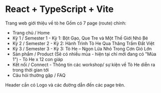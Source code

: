 # React + TypeScript + Vite

Trang web giới thiệu về tò he 
Gồm có 7 page (route) chính: 
  - Trang chủ / Home 
  - Kỳ 1 / Semester 1 - Kỳ 1: Bột Gạo, Que Tre và Một Thế Giới Nhỏ Bé
  - Kỳ 2 / Semester 2 - Kỳ 2: Hành Trình Tò He Qua Thăng Trầm Đất Việt
  - Kỳ 3 / Semester 3 - Kỳ 3: Tò He – Ngọn Lửa Nhỏ Trong Cơn Gió Lớn
  - Sản phẩm / Product (Sẽ có nhiều mùa - hiện tại chỉ mới đang có "Mùa 1") - Tò He x 12 con giáp
  - Kết nối / Connect - Thông tin các workshop/ sự kiện về Tò He diễn ra trong thời gian tới
  - Câu hỏi thường gặp / FAQ

Header cần có Logo và các đường dẫn đến các page trên.